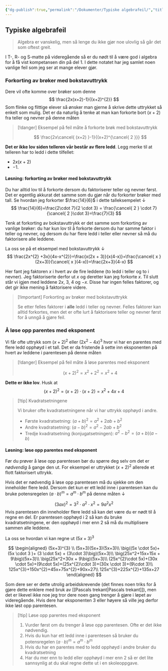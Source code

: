 ```yaml
---
{"dg-publish":true,"permalink":"/Dokumenter/Typiske algebrafeil/","title":"Typiske algebrafeil","tags":["s2"]}
---
```



## Typiske algebrafeil
> Algebra er vanskelig, men så lenge du ikke gjør noe ulovlig så går det som oftest greit.

I T-, R- og S-matte på videregående så er du nødt til å være god i algebra for å få vist kompetansen din på del 1. I dette notatet har jeg samlet noen vanlige feil som jeg ser at mange elever gjør.

### Forkorting av brøker med bokstavuttrykk
Dere vil ofte komme over brøker som denne
$$
	\frac{2x(x+2)-1}{(x+2)^{2}}
$$
Som flinke og flittige elever så ønsker man gjerne å skrive dette uttrykket så enkelt som mulig. Det er da naturlig å tenke at man kan forkorte bort $(x+2)$ fra teller og nevner på denne måten

>[!danger] Eksempel på feil måte å forkorte brøk med bokstavuttrykk
>
>$$
\frac{2x\cancel{ (x+2) }-1}{(x+2)^{\cancel{ 2 }}}
$$

**Det er ikke lov siden telleren vår består av flere ledd**. Legg merke til at telleren har to ledd i dette tilfellet:

- $2x(x+2)$
- $-1$. 

#### Løsning: forkorting av brøker med bokstavuttrykk
Du har alltid lov til å forkorte dersom du faktoriserer teller og nevner først. Det er egentlig akkurat det samme som du gjør når du forkorter brøker med tall. Se hvordan jeg forkorter $\frac{14}{6}$ i dette talleksempelet $\downarrow$
$$
\frac{14}{6}=\frac{2\cdot 7}{2 \cdot 3} = \frac{\cancel{ 2 } \cdot 7}{\cancel{ 2 }\cdot 3}=\frac{7}{3}
$$

Tenk at forkorting av bokstavuttrykk er det samme som forkorting av vanlige brøker: du har kun lov til å forkorte dersom du har samme faktor i teller og nevner, og dersom du har flere ledd i teller eller nevner så må du faktorisere alle leddene.

La oss se på et eksempel med bokstavuttrykk $\downarrow$
$$
\frac{2x^{2} +3x}{4x-x^{2}}=\frac{x(2x + 3)}{x(4-x)}=\frac{\cancel{ x }(2x+3)}{\cancel{ x }(4-x)}=\frac{2x+3}{4-x}
$$

Her fant jeg faktoren $x$ i hvert av de fire leddene (to ledd i teller og to i nevner). Jeg faktoriserte derfor ut $x$ og deretter kan jeg forkorte $x$. Til slutt står vi igjen med leddene $2x$, $3$, $4$ og $-x$. Disse har ingen felles faktorer, og det gir ikke mening å faktorisere videre.

>[!important] Forkorting av brøker med bokstavuttrykk
>
>Se etter felles faktorer i **alle** ledd i teller og nevner. Felles faktorer kan alltid forkortes, men det er ofte lurt å faktorisere teller og nevner først for å unngå å gjøre feil.


### Å løse opp parentes med eksponent
Vi får ofte uttrykk som $(x+2)^{2}$ eller $(2x^{2}-4x)^{3}$ hvor vi har en parentes med flere ledd opphøyd i et tall. Det er da fristende å sette inn eksponenten på hvert av leddene i parentesen på denne måten 

>[!danger] Eksempel på feil måte å løse parentes med eksponent
>
>$$
(x+2)^{2}=x^{2}+2^{2}=x^{2}+4
$$

**Dette er ikke lov**. Husk at 
$$(x+2)^{2}=(x+2)\cdot (x+2) = x^{2}+4x+4$$

>[!tip] Kvadratsetningene
>
>Vi bruker ofte kvadratsetningene når vi har uttrykk opphøyd i andre.
>
> - Første kvadratsetning: $(a+b)^{2}=a^{2}+2ab+b^{2}$
> - Andre kvadratsetning: $(a-b)^{2}=a^{2}-2ab+b^{2}$
> - Tredje kvadratsetning (konjugatsetningen): $a^{2}-b^{2}=(a+b)(a-b)$

#### Løsning: løse opp parentes med eksponent
Før du prøver å løse opp parentesen bør du spørre deg selv om det er *nødvendig* å gange den ut. For eksempel er uttrykket $(x+2)^{2}$ allerede et flott faktorisert uttrykk. 

Hvis det er nødvendig å løse opp parentesen må du sjekke om den inneholder flere ledd. Dersom det kun er ett ledd inne i parentesen kan du bruke potensregelen $(a \cdot b)^{m}=a^{m} \cdot b^{m}$ på denne måten $\downarrow$

$$
(3ax)^{2}=3^{2}\cdot a^{2} \cdot x^{2}=9a^{2}x^{2}
$$
Hvis parentesen din inneholder flere ledd så kan det være du er nødt til å regne en del. Er parentesen opphøyd i 2 så kan du bruke kvadratsetningene, er den opphøyd i mer enn 2 så må du multiplisere sammen alle leddene.

La oss se hvordan vi kan regne ut $(5x+3)^{3}$

$$
\begin{aligned}
(5x+3)^{3} \\
(5x+3)(5x+3)(5x+3)\\
\big((5x \cdot 5x)+(5x \cdot 3 )+ (3 \cdot 5x) + (3\cdot 3)\big)(5x+3)\\
\big(25x^2+15x+15x + 9\big)(5x+3)\\
\big(25x^2+30x + 9\big)(5x+3)\\
(25x^{2}\cdot 5x)+(30x \cdot  5x)+(9\cdot 5x)+(25x^{2}\cdot 3)+(30x \cdot 3)+(9\cdot 3)\\
125x^{3}+150x^{2}+45x+75x^{2}+90x+27\\
125x^{3}+225x^{2}+135x+27
\end{aligned}
$$

Som dere ser er dette utrolig arbeidskrevende (det finnes noen triks for å gjøre dette enklere med bruk av [[Pascals trekant\|Pascals trekant]]), men det er likevel ikke noe jeg tror dere noen gang trenger å gjøre i løpet av videregående. Hvis dere har eksponenten 3 eller høyere så ville jeg derfor ikke løst opp parentesen.

>[!tip] Løse opp parentes med eksponent
>
> 1. Vurder først om du trenger å løse opp parentesen. Ofte er det ikke nødvendig. 
> 2. Hvis du kun har ett ledd inne i parentesen så bruker du potensregelen $(a \cdot b)^{m}=a^{m} \cdot b^{m}$ 
> 3. Hvis du har en parentes med to ledd opphøyd i andre bruker du kvadratsetning
> 4. Har du mer enn to ledd eller opphøyd i mer enn 2 så er det lite sannsynlig at du skal regne dette ut i en skoleoppgave. 

<!--

## Video som oppsummerer vanlige feil

<iframe src="https://www.youtube.com/embed/9YwPjwdLrbw?si=pMQ7_P-G4-QcWg76&t=2m49s" class="youtube" title="https://youtu.be/9YwPjwdLrbw?si=pMQ7_P-G4-QcWg76&t=2m49s" loading="lazy" frameborder="0" allow="accelerometer; autoplay; clipboard-write; encrypted-media; gyroscope; picture-in-picture; web-share" allowfullscreen></iframe>
-->

